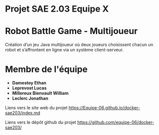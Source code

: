# Projet SAE 2.03 Equipe X

# Robot Battle Game - Multijoueur

Création d’un jeu Java multijoueur où deux joueurs choisissent chacun un robot et s’affrontent en ligne via un système client-serveur.

# Membre de l'équipe
- **Damestoy Ethan**
- **Leprevost Lucas**
- **Millereux Bienvault William**
- **Leclerc Jonathan**

Liens vers le site web du projet
https://Equipe-06.github.io/docker-sae203/index.md

Liens vers le dépôt github du projet
https://github.com/equipe-06/docker-sae203/
